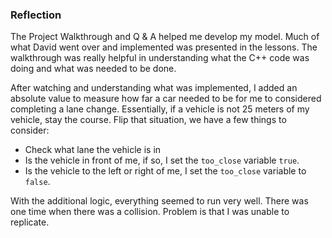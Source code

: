 ### Reflection

The Project Walkthrough and Q & A helped me develop my model. Much of what David went over and implemented was presented in the lessons. The walkthrough was really helpful in understanding what the C++ code was doing and what was needed to be done.

After watching and understanding what was implemented, I added an absolute value to measure how far a car needed to be for me to considered completing a lane change. Essentially, if a vehicle is not 25 meters of my vehicle, stay the course. Flip that situation, we have a few things to consider:

* Check what lane the vehicle is in
* Is the vehicle in front of me, if so, I set the `too_close` variable `true`.
* Is the vehicle to the left or right of me, I set the `too_close` variable to `false`.

With the additional logic, everything seemed to run very well. There was one time when there was a collision. Problem is that I was unable to replicate.
